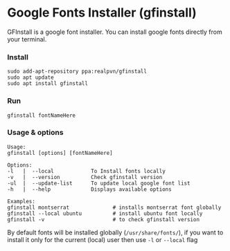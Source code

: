 # Google Fonts Installer (gfinstall)
GFInstall is a google font installer. You can install google fonts directly from your terminal.

### Install
```
sudo add-apt-repository ppa:realpvn/gfinstall
sudo apt update
sudo apt install gfinstall
```

### Run
```
gfinstall fontNameHere
```

### Usage & options
```
Usage:
gfinstall [options] [fontNameHere]

Options:
-l   |  --local            To Install fonts locally
-v   |  --version          Check gfinstall version
-ul  |  --update-list      To update local google font list
-h   |  --help             Displays available options

Examples:
gfinstall montserrat              # installs montserrat font globally
gfinstall --local ubuntu          # install ubuntu font locally
gfinstall -v                      # to check gfinstall version
```
By default fonts will be installed globally (`/usr/share/fonts/`), if you want to install it only for the current (local) user then use `-l` or `--local` flag

